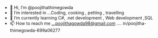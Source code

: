 - 👋 Hi, I’m @poojithathimegowda
- 👀 I’m interested in ...Coding, cooking , petting , travelling
- 🌱 I’m currently learning  C#, .net development , Web development ,SQL
- 📫 How to reach me ...poojithagowda98@gmail.com ....  in/poojitha-thimegowda-699a06277

<!---
poojithathimegowda/poojithathimegowda is a ✨ special ✨ repository because its `README.md` (this file) appears on your GitHub profile.
You can click the Preview link to take a look at your changes.
--->
